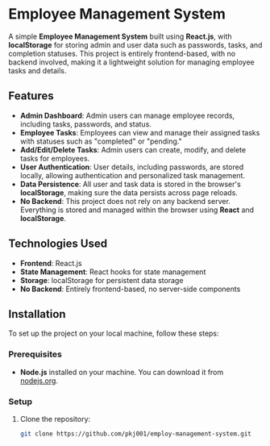# Employee Management System

A simple **Employee Management System** built using **React.js**, with **localStorage** for storing admin and user data such as passwords, tasks, and completion statuses. This project is entirely frontend-based, with no backend involved, making it a lightweight solution for managing employee tasks and details.

## Features

- **Admin Dashboard**: Admin users can manage employee records, including tasks, passwords, and status.
- **Employee Tasks**: Employees can view and manage their assigned tasks with statuses such as "completed" or "pending."
- **Add/Edit/Delete Tasks**: Admin users can create, modify, and delete tasks for employees.
- **User Authentication**: User details, including passwords, are stored locally, allowing authentication and personalized task management.
- **Data Persistence**: All user and task data is stored in the browser's **localStorage**, making sure the data persists across page reloads.
- **No Backend**: This project does not rely on any backend server. Everything is stored and managed within the browser using **React** and **localStorage**.

## Technologies Used

- **Frontend**: React.js
- **State Management**: React hooks for state management
- **Storage**: localStorage for persistent data storage
- **No Backend**: Entirely frontend-based, no server-side components

## Installation

To set up the project on your local machine, follow these steps:

### Prerequisites

- **Node.js** installed on your machine. You can download it from [nodejs.org](https://nodejs.org/).

### Setup

1. Clone the repository:

   ```bash
   git clone https://github.com/pkj001/employ-management-system.git

